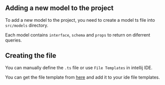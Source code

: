 ## Adding a new model to the project

To add a new model to the project, you need to create a model ts file into `src/models` directory.

Each model contains `interface`, `schema` and `props` to return on diferrent queries.

## Creating the file

You can manually define the `.ts` file or use `File Templates` in intellij IDE.

You can get the file template from [here](file_templates/model_file_template.txt) and add it to your ide file templates.